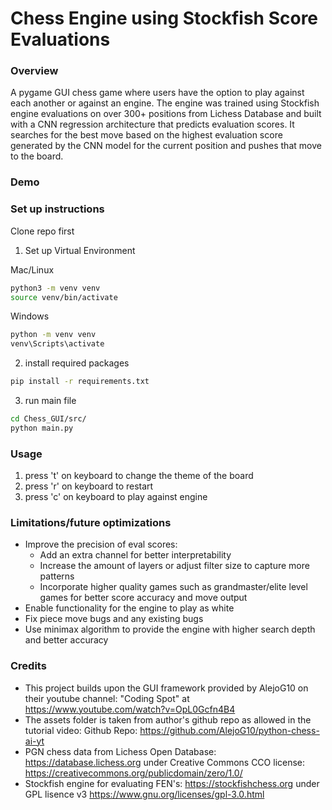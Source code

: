# Chess Engine using Stockfish Score Evaluations

### Overview

A pygame GUI chess game where users have the option to play against each another or against an engine. The engine was trained using Stockfish engine evaluations on over 300+ positions from Lichess Database and built with a CNN regression architecture that predicts evaluation scores. It searches for the best move based on the highest evaluation score generated by the CNN model for the current position and pushes that move to the board. 

### Demo








### Set up instructions

Clone repo first 

1.  Set up Virtual Environment

Mac/Linux 

```bash
python3 -m venv venv
source venv/bin/activate
```

Windows

```bash
python -m venv venv
venv\Scripts\activate
```

2. install required packages

```bash
pip install -r requirements.txt
```

3. run main file

```bash
cd Chess_GUI/src/
python main.py
```

### Usage

1. press 't' on keyboard to change the theme of the board
2. press 'r' on keyboard to restart
3. press 'c' on keyboard to play against engine


### Limitations/future optimizations

- Improve the precision of eval scores:
    - Add an extra channel for better interpretability 
    - Increase the amount of layers or adjust filter size to capture more patterns
    - Incorporate higher quality games such as grandmaster/elite level games for better score accuracy and move output
- Enable functionality for the engine to play as white
- Fix piece move bugs and any existing bugs
- Use minimax algorithm to provide the engine with higher search depth and better accuracy


### Credits

- This project builds upon the GUI framework provided by AlejoG10 on their youtube channel: "Coding Spot" at https://www.youtube.com/watch?v=OpL0Gcfn4B4 
- The assets folder is taken from author's github repo as allowed in the tutorial video: Github Repo: https://github.com/AlejoG10/python-chess-ai-yt 
- PGN chess data from Lichess Open Database: https://database.lichess.org under Creative Commons CCO license: https://creativecommons.org/publicdomain/zero/1.0/
- Stockfish engine for evaluating FEN's: https://stockfishchess.org under GPL lisence v3 https://www.gnu.org/licenses/gpl-3.0.html









